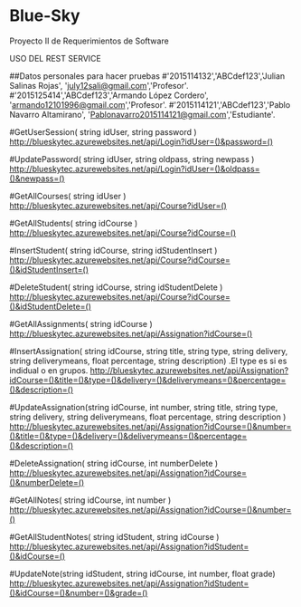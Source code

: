 # Blue-Sky
Proyecto II de Requerimientos de Software

USO DEL REST SERVICE

##Datos personales para hacer pruebas 
#'2015114132','ABCdef123','Julian Salinas Rojas', 'july12sali@gmail.com','Profesor'.
#'2015125414','ABCdef123','Armando López Cordero', 'armando12101996@gmail.com','Profesor'.
#'2015114121','ABCdef123','Pablo Navarro Altamirano', 'Pablonavarro2015114121@gmail.com','Estudiante'.


#GetUserSession( string idUser, string password )
http://blueskytec.azurewebsites.net/api/Login?idUser=()&password=()


#UpdatePassword( string idUser, string oldpass, string newpass )
http://blueskytec.azurewebsites.net/api/Login?idUser=()&oldpass=()&newpass=()


#GetAllCourses( string idUser )
http://blueskytec.azurewebsites.net/api/Course?idUser=()


#GetAllStudents( string idCourse )
http://blueskytec.azurewebsites.net/api/Course?idCourse=()


#InsertStudent( string idCourse, string idStudentInsert )
http://blueskytec.azurewebsites.net/api/Course?idCourse=()&idStudentInsert=()


#DeleteStudent( string idCourse, string idStudentDelete )
http://blueskytec.azurewebsites.net/api/Course?idCourse=()&idStudentDelete=()


#GetAllAssignments( string idCourse )
http://blueskytec.azurewebsites.net/api/Assignation?idCourse=()


#InsertAssignation( string idCourse, string title, string type, string delivery, string deliverymeans, float percentage, string description) .El type es si es indidual o en grupos.
http://blueskytec.azurewebsites.net/api/Assignation?idCourse=()&title=()&type=()&delivery=()&deliverymeans=()&percentage=()&description=()


#UpdateAssignation(string idCourse, int number, string title, string type, string delivery, string deliverymeans, float percentage, string description ) 
http://blueskytec.azurewebsites.net/api/Assignation?idCourse=()&number=()&title=()&type=()&delivery=()&deliverymeans=()&percentage=()&description=()

#DeleteAssignation( string idCourse, int numberDelete )
http://blueskytec.azurewebsites.net/api/Assignation?idCourse=()&numberDelete=()


#GetAllNotes( string idCourse, int number )
http://blueskytec.azurewebsites.net/api/Assignation?idCourse=()&number=()


#GetAllStudentNotes( string idStudent, string idCourse ) 
http://blueskytec.azurewebsites.net/api/Assignation?idStudent=()&idCourse=()


#UpdateNote(string idStudent, string idCourse, int number, float grade)
http://blueskytec.azurewebsites.net/api/Assignation?idStudent=()&idCourse=()&number=()&grade=()





